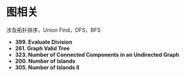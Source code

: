 # 图相关

涉及拓扑排序，Union Find，DFS，BFS
 - **399. Evaluate Division**
 - **261. Graph Valid Tree**
 - **323. Number of Connected Components in an Undirected Graph**
 - **200. Number of Islands**
 - **305. Number of Islands II**

